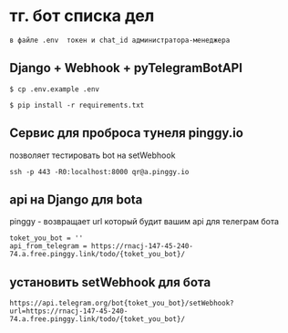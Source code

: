# тг. бот списка дел
```
в файле .env  токен и chat_id администратора-менеджера
```

## Django + Webhook + pyTelegramBotAPI

```
$ cp .env.example .env
```

```
$ pip install -r requirements.txt
```

## Сервис для проброса тунеля pinggy.io
позволяет тестировать bot на setWebhook
```
ssh -p 443 -R0:localhost:8000 qr@a.pinggy.io
```

## api на Django для bota
pinggy - возвращает url который будит вашим api для телеграм бота
```
toket_you_bot = ''
api_from_telegram = https://rnacj-147-45-240-74.a.free.pinggy.link/todo/{toket_you_bot}/
```

## установить setWebhook для бота
```
https://api.telegram.org/bot{toket_you_bot}/setWebhook?url=https://rnacj-147-45-240-74.a.free.pinggy.link/todo/{toket_you_bot}/
```